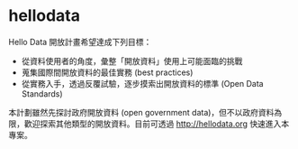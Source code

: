 hellodata
=========

Hello Data 開放計畫希望達成下列目標：

* 從資料使用者的角度，彙整「開放資料」使用上可能面臨的挑戰
* 蒐集國際間開放資料的最佳實務 (best practices)
* 從實務入手，透過反覆試驗，逐步摸索出開放資料的標準 (Open Data Standards)

本計劃雖然先探討政府開放資料 (open government data)，但不以政府資料為限，歡迎探索其他類型的開放資料。目前可透過 http://hellodata.org 快速進入本專案。
